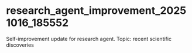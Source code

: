# research_agent_improvement_20251016_185552
Self-improvement update for research agent. Topic: recent scientific discoveries
